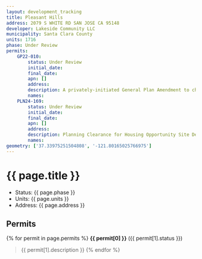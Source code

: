 ```yaml
---
layout: development_tracking
title: Pleasant Hills
address: 2079 S WHITE RD SAN JOSE CA 95148
developer: Lakeside Community LLC
municipality: Santa Clara County
units: 1716
phase: Under Review
permits:
    GP22-010:
        status: Under Review
        initial_date:
        final_date:
        apn: []
        address:
        description: A privately-initiated General Plan Amendment to change the Envision San José 2040 General Plan land use designation from Private Recreation and Open Space to Mixed Use Neighborhood and Mixed Use Commercial on an approximately 115-gross-acre site.
        names:
    PLN24-169:
        status: Under Review
        initial_date:
        final_date:
        apn: []
        address:
        description: Planning Clearance for Housing Opportunity Site Development 1,716 units (1,374 market rate, 342 affordable)
        names:
geometry: ['37.33975251504808', '-121.80165025766975']
---
```

# {{ page.title }}
- Status: {{ page.phase }}
- Units: {{ page.units }}
- Address: {{ page.address }}

## Permits
{% for permit in page.permits %}
  **{{ permit[0] }}** ({{ permit[1].status }})
  >{{ permit[1].description }}
{% endfor %}
